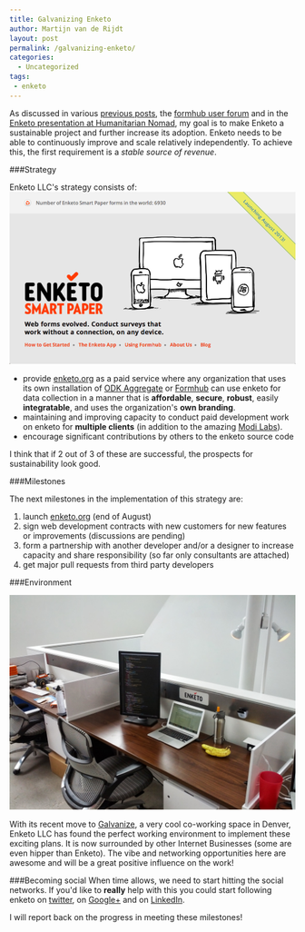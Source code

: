 ```yaml
---
title: Galvanizing Enketo
author: Martijn van de Rijdt
layout: post
permalink: /galvanizing-enketo/
categories:
  - Uncategorized
tags:
 - enketo
---
```


As discussed in various [previous posts](../approaching-stability-phase/), the [formhub user forum](https://groups.google.com/forum/#!searchin/formhub-users/enketo) and in the [Enketo presentation at Humanitarian Nomad](../nomad-presention-2013/), my goal is to make Enketo a sustainable project and further increase its adoption. Enketo needs to be able to continuously improve and scale relatively independently. To achieve this, the first requirement is a _stable source of revenue_.

###Strategy

Enketo LLC's strategy consists of:
<a href="https://enketo.org/"><img class="right" src="../files/2013/07/enketo-org.png" alt="enketo.org screenshot" /></a>

* provide [enketo.org](https://enketo.org) as a paid service where any organization that uses its own installation of [ODK Aggregate](http://opendatakit.org/use/aggregate/) or [Formhub](https://github.com/modilabs/formhub) can use enketo for data collection in a manner that is __affordable__, __secure__, __robust__, easily __integratable__, and uses the organization's __own branding__. 
* maintaining and improving capacity to conduct paid development work on enketo for __multiple clients__ (in addition to the amazing [Modi Labs](http://modi.mech.columbia.edu/)). 
* encourage significant contributions by others to the enketo source code

I think that if 2 out of 3 of these are successful, the prospects for sustainability look good. 

###Milestones

The next milestones in the implementation of this strategy are:

1. launch [enketo.org](https://enketo.org) (end of August)
2. sign web development contracts with new customers for new features or improvements (discussions are pending)
3. form a partnership with another developer and/or a designer to increase capacity and share responsibility (so far only consultants are attached)
4. get major pull requests from third party developers

###Environment

<img class="left" style="width: 700px;" src="../files/2013/07/enketo_at_galvanize.jpg" alt="Enketo at Galvanize"/>

<p class="clearfix">With its recent move to <a href="http://galvanize.it">Galvanize</a>, a very cool co-working space in Denver, Enketo LLC has found the perfect working environment to implement these exciting plans. It is now surrounded by other Internet Businesses (some are even hipper than Enketo). The vibe and networking opportunities here are awesome and will be a great positive influence on the work!</p>


###Becoming social
When time allows, we need to start hitting the social networks. If you'd like to __really__ help with this you could start following enketo on [twitter](https://twitter.com/enketo), on [Google+](https://plus.google.com/111302551985955001010/) and on [LinkedIn](http://www.linkedin.com/company/enketo-llc).

I will report back on the progress in meeting these milestones!